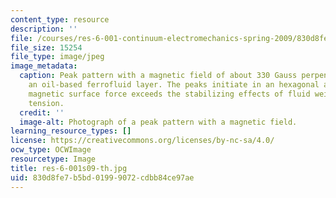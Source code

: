 ```yaml
---
content_type: resource
description: ''
file: /courses/res-6-001-continuum-electromechanics-spring-2009/830d8fe7b5bd01999072cdbb84ce97ae_res-6-001s09-th.jpg
file_size: 15254
file_type: image/jpeg
image_metadata:
  caption: Peak pattern with a magnetic field of about 330 Gauss perpendicular to
    an oil-based ferrofluid layer. The peaks initiate in an hexagonal array when the
    magnetic surface force exceeds the stabilizing effects of fluid weight and surface
    tension.
  credit: ''
  image-alt: Photograph of a peak pattern with a magnetic field.
learning_resource_types: []
license: https://creativecommons.org/licenses/by-nc-sa/4.0/
ocw_type: OCWImage
resourcetype: Image
title: res-6-001s09-th.jpg
uid: 830d8fe7-b5bd-0199-9072-cdbb84ce97ae
---
```

